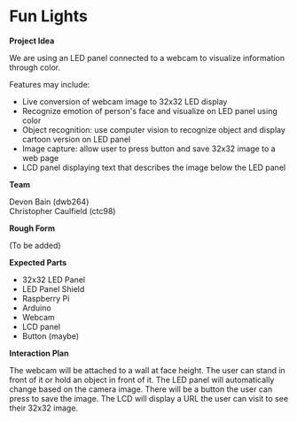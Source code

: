 # Fun Lights

**Project Idea**

We are using an LED panel connected to a webcam to visualize information through color.

Features may include:
* Live conversion of webcam image to 32x32 LED display
* Recognize emotion of person's face and visualize on LED panel using color
* Object recognition: use computer vision to recognize object and display cartoon version on LED panel
* Image capture: allow user to press button and save 32x32 image to a web page
* LCD panel displaying text that describes the image below the LED panel

**Team**

Devon Bain (dwb264)<br>
Christopher Caulfield (ctc98)

**Rough Form**

(To be added)

**Expected Parts**

* 32x32 LED Panel
* LED Panel Shield
* Raspberry Pi
* Arduino
* Webcam
* LCD panel
* Button (maybe)

**Interaction Plan**

The webcam will be attached to a wall at face height. The user can stand in front of it or hold an object in front of it. The LED panel will automatically change based on the camera image. There will be a button the user can press to save the image. The LCD will display a URL the user can visit to see their 32x32 image.
